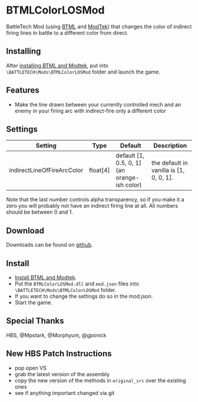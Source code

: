 # BTMLColorLOSMod
BattleTech Mod (using [BTML](https://github.com/Mpstark/BattleTechModLoader) and [ModTek](https://github.com/Mpstark/ModTek)) that changes the color of indirect firing lines in battle to a different color from direct.

## Installing
After [installing BTML and Modtek](https://github.com/Mpstark/ModTek/wiki/The-Drop-Dead-Simple-Guide-to-Installing-BTML-&-ModTek-&-ModTek-mods), put into `\BATTLETECH\Mods\BTMLColorLOSMod` folder and launch the game.

## Features
- Make the line drawn between your currently controlled mech and an enemy in your firing arc with indirect-fire only a different color

## Settings
Setting | Type | Default | Description
--- | --- | --- | ---
indirectLineOfFireArcColor | float[4] | default [1, 0.5, 0, 1] (an orange-ish color) | the default in vanilla is [1, 0, 0, 1].

Note that the last number controls alpha transparency, so if you make it a zero you will probably not have an indirect firing line at all. All numbers should be between 0 and 1.

## Download
Downloads can be found on [github](https://github.com/janxious/BTMLColorLOSMod/releases).

## Install
- [Install BTML and Modtek](https://github.com/Mpstark/ModTek/wiki/The-Drop-Dead-Simple-Guide-to-Installing-BTML-&-ModTek-&-ModTek-mods).
- Put the `BTMLColorLOSMod.dll` and `mod.json` files into `\BATTLETECH\Mods\BTMLColorLOSMod` folder.
- If you want to change the settings do so in the mod.json.
- Start the game.


## Special Thanks

HBS, @Mpstark, @Morphyum, @gponick


## New HBS Patch Instructions

* pop open VS
* grab the latest version of the assembly
* copy the new version of the methods in `original_src` over the existing ones
* see if anything important changed via git

